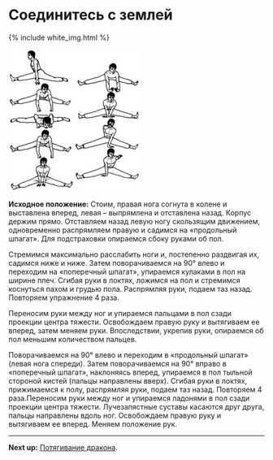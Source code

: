 # Соединитесь с землей

{% include white_img.html %}

![](./img/33.png)

**Исходное положение:** Стоим, правая нога согнута в колене и выставлена вперед,
левая – выпрямлена и отставлена назад. Корпус держим прямо. Отставляем назад
левую ногу скользящим движением, одновременно распрямляем правую и садимся на
«продольный шпагат». Для подстраховки опираемся сбоку руками об пол.

Стремимся максимально расслабить ноги и, постепенно раздвигая их, садимся ниже и
ниже. Затем поворачиваемся на 90° влево и переходим на «поперечный шпагат»,
упираемся кулаками в пол на ширине плеч. Сгибая руки в локтях, ложимся на пол и
стремимся коснуться пахом и грудью пола. Распрямляя руки, подаем таз назад.
Повторяем упражнение 4 раза.

Переносим руки между ног и упираемся пальцами в пол сзади проекции центра
тяжести. Освобождаем правую руку и вытягиваем ее вперед, затем меняем руки.
Впоследствии, укрепив руки, опираемся об пол меньшим количеством пальцев.

Поворачиваемся на 90° влево и переходим в «продольный шпагат» (левая нога
спереди). Затем поворачиваемся на 90° вправо в «поперечный шпагат», наклоняясь
вперед, упираемся в пол тыльной стороной кистей (пальцы направлены вверх).
Сгибая руки в локтях, прижимаемся к полу, распрямляя руки, подаем таз назад.
Повторяем 4 раза.Переносим руки между ног и упираемся ладонями в пол сзади
проекции центра тяжести. Лучезапястные суставы касаются друг друга, пальцы
направлены вдоль ног. Освобождаем правую руку и вытягиваем ее вперед. Меняем
положение рук.

***

**Next up:** [Потягивание дракона](../34).
